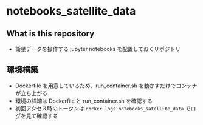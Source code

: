 # notebooks_satellite_data

## What is this repository

- 衛星データを操作する jupyter notebooks を配置しておくリポジトリ

## 環境構築

- Dockerfile を用意しているため、run_container.sh を動かすだけでコンテナが立ち上がる
- 環境の詳細は Dockerfile と run_container.sh を確認する
- 初回アクセス時のトークンは `docker logs notebooks_satellite_data` でログを見て確認する
